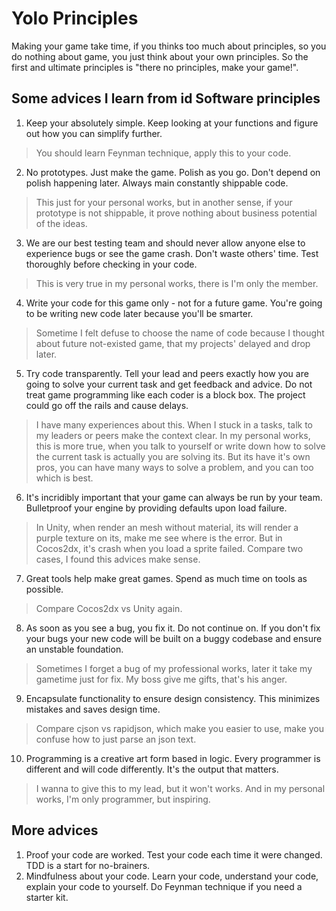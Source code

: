 Yolo Principles
===============
Making your game take time, if you thinks too much about principles, so you do nothing about game, you just think about your own principles. So the first and ultimate principles is "there no principles, make your game!".

Some advices I learn from id Software principles
------------------------------------------------
1. Keep your absolutely simple. Keep looking at your functions and figure out how you can simplify further.
> You should learn Feynman technique, apply this to your code.

2. No prototypes. Just make the game. Polish as you go. Don't depend on polish happening later. Always main constantly shippable code.
> This just for your personal works, but in another sense, if your prototype is not shippable, it prove nothing about business potential of the ideas.

3. We are our best testing team and should never allow anyone else to experience bugs or see the game crash. Don't waste others' time. Test thoroughly before checking in your code.
> This is very true in my personal works, there is I'm only the member.

4. Write your code for this game only - not for a future game. You're going to be writing new code later because you'll be smarter.
> Sometime I felt defuse to choose the name of code because I thought about future not-existed game, that my projects' delayed and drop later.

5. Try code transparently. Tell your lead and peers exactly how you are going to solve your current task and get feedback and advice. Do not treat game programming like each coder is a block box. The project could go off the rails and cause delays.
> I have many experiences about this. When I stuck in a tasks, talk to my leaders or peers make the context clear. In my personal works, this is more true, when you talk to yourself or write down how to solve the current task is actually you are solving its. But its have it's own pros, you can have many ways to solve a problem, and you can too which is best.

6. It's incridibly important that your game can always be run by your team. Bulletproof your engine by providing defaults upon load failure.
> In Unity, when render an mesh without material, its will render a purple texture on its, make me see where is the error. But in Cocos2dx, it's crash when you load a sprite failed. Compare two cases, I found this advices make sense.

7. Great tools help make great games. Spend as much time on tools as possible.
> Compare Cocos2dx vs Unity again.

8. As soon as you see a bug, you fix it. Do not continue on. If you don't fix your bugs your new code will be built on a buggy codebase and ensure an unstable foundation. 
> Sometimes I forget a bug of my professional works, later it take my gametime just for fix. My boss give me gifts, that's his anger.

9. Encapsulate functionality to ensure design consistency. This minimizes mistakes and saves design time.
> Compare cjson vs rapidjson, which make you easier to use, make you confuse how to just parse an json text.

10. Programming is a creative art form based in logic. Every programmer is different and will code differently. It's the output that matters.
> I wanna to give this to my lead, but it won't works. And in my personal works, I'm only programmer, but inspiring.

More advices
------------

1. Proof your code are worked. Test your code each time it were changed. TDD is a start for no-brainers.
2. Mindfulness about your code. Learn your code, understand your code, explain your code to yourself. Do Feynman technique if you need a starter kit.
